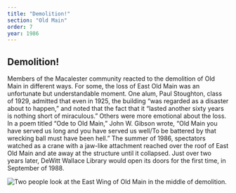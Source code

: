 ```yaml
---
title: "Demolition!"
section: "Old Main"
order: 7
year: 1986
---
```

## Demolition!

Members of the Macalester community reacted to the demolition of Old Main in different ways. For some, the loss of East Old Main was an unfortunate but understandable moment. One alum, Paul Stoughton, class of 1929, admitted that even in 1925, the building “was regarded as a disaster about to happen,” and noted that the fact that it “lasted another sixty years is nothing short of miraculous.” Others were more emotional about the loss. In a poem titled “Ode to Old Main,” John W. Gibson wrote, “Old Main you have served us long and you have served us well/To be battered by that wrecking ball must have been hell.” The summer of 1986, spectators watched as a crane with a jaw-like attachment reached over the roof of East Old Main and ate away at the structure until it collapsed. Just over two years later, DeWitt Wallace Library would open its doors for the first time, in September of 1988. 

<img src = "/articles/old-main/images/old-main_018.jpeg" alt = "Two people look at the East Wing of Old Main in the middle of demolition.">